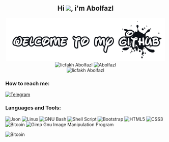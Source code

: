 <div align="center">


## Hi <img src="https://media.giphy.com/media/hvRJCLFzcasrR4ia7z/giphy.gif" width="25px" >, i'm Abolfazl  


<div align="center" style="display: inline_block">
    <img  width="500em"   src="img/welcome-to-my-github.png" alt="vlad vlad70024 V70024 70024"/><br>
    <img  height="140em"  src="https://github-readme-stats.vercel.app/api?username=licfakh&show_icons=true&theme=aura" alt="licfakh Abolfazl "/>
    <img  height="140em"  src="https://github-readme-stats.vercel.app/api/top-langs/?username=licfakh&layout=compact&show_icons=true&theme=aura" alt="Abolfazl"/><br>
    <img  width="790em"  src="https://activity-graph.herokuapp.com/graph?username=licfakh&theme=react-dark" alt="licfakh Abolfazl"/>
</div>


</div>

### **How to reach me:**

[![Telegram](https://img.shields.io/badge/Telegram-2CA5E0?style=for-the-badge&logo=telegram&logoColor=white)](https://t.me/Ajakxhpe)


### **Languages and Tools:**  

![Json](https://img.shields.io/badge/json-5E5C5C?style=for-the-badge&logo=json&logoColor=white)
![Linux](https://img.shields.io/badge/Linux-FCC624?style=for-the-badge&logo=linux&logoColor=black)
![GNU Bash](https://img.shields.io/badge/GNU%20Bash-4EAA25?style=for-the-badge&logo=GNU%20Bash&logoColor=white)
![Shell Script](https://img.shields.io/badge/shell_script-%23121011.svg?style=for-the-badge&logo=gnu-bash&logoColor=white)
![Bootstrap](https://img.shields.io/badge/bootstrap-%23563D7C.svg?style=for-the-badge&logo=bootstrap&logoColor=white)
![HTML5](https://img.shields.io/badge/html5-%23E34F26.svg?style=for-the-badge&logo=html5&logoColor=white)
![CSS3](https://img.shields.io/badge/css3-%231572B6.svg?style=for-the-badge&logo=css3&logoColor=white)
![Bitcoin](https://img.shields.io/badge/Bitcoin-000?style=for-the-badge&logo=bitcoin&logoColor=white)
![Gimp Gnu Image Manipulation Program](https://img.shields.io/badge/Gimp-657D8B?style=for-the-badge&logo=gimp&logoColor=FFFFFF)


![Bitcoin](https://img.shields.io/github/followers/licfakh.svg?style=social&label=Follow&maxAge=2592000)
